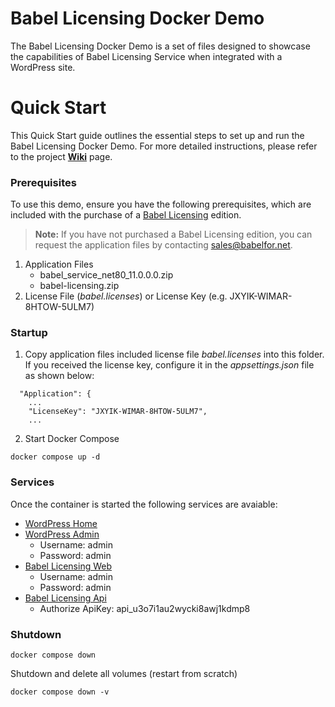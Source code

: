 # Babel Licensing Docker Demo

The Babel Licensing Docker Demo is a set of files designed to showcase the capabilities of Babel Licensing Service when integrated with a WordPress site.

# Quick Start

This Quick Start guide outlines the essential steps to set up and run the Babel Licensing Docker Demo. For more detailed instructions, please refer to the project [**Wiki**](https://github.com/babelfornet/babel-licensing-docker-demo/wiki) page.

### Prerequisites

To use this demo, ensure you have the following prerequisites, which are included with the purchase of a [Babel Licensing](https://www.babelfor.net/shop/#babel-licensing) edition.

> **Note:** If you have not purchased a Babel Licensing edition, you can request the application files by contacting sales@babelfor.net.

1. Application Files
    - babel_service_net80_11.0.0.0.zip
    - babel-licensing.zip
2. License File (_babel.licenses_) or License Key (e.g. JXYIK-WIMAR-8HTOW-5ULM7)

### Startup

1. Copy application files included license file _babel.licenses_ into this folder. If you received the license key, configure it in the _appsettings.json_ file as shown below:

```
  "Application": {
    ...
    "LicenseKey": "JXYIK-WIMAR-8HTOW-5ULM7",
    ...
```

2. Start Docker Compose

```
docker compose up -d
```

### Services

Once the container is started the following services are avaiable:

- [WordPress Home](http://localhost:8000/)
- [WordPress Admin](http://localhost:8000/wp-admin/) 
    - Username: admin 
    - Password: admin
- [Babel Licensing Web](https://localhost:5455/)
    - Username: admin 
    - Password: admin
- [Babel Licensing Api](https://localhost:5455/swagger/)
    - Authorize ApiKey: api_u3o7i1au2wycki8awj1kdmp8

### Shutdown

```
docker compose down
```

Shutdown and delete all volumes (restart from scratch)

```
docker compose down -v
```
